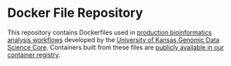 # Docker File Repository

This repository contains Dockerfiles used in [production bioinformatics analysis workflows](https://github.com/KU-GDSC/workflows) developed by the [University of Kansas Genomic Data Science Core](https://ku-gdsc.github.io). Containers built from these files are [publicly available in our container registry](https://quay.io/organization/gdsc).
